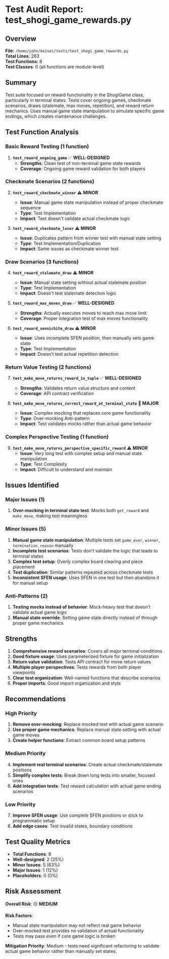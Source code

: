 # Test Audit Report: test_shogi_game_rewards.py

## Overview
**File**: `/home/john/keisei/tests/test_shogi_game_rewards.py`  
**Total Lines**: 263  
**Test Functions**: 8  
**Test Classes**: 0 (all functions are module-level)  

## Summary
Test suite focused on reward functionality in the ShogiGame class, particularly in terminal states. Tests cover ongoing games, checkmate scenarios, draws (stalemate, max moves, repetition), and reward return mechanics. Uses manual game state manipulation to simulate specific game endings, which creates maintenance challenges.

## Test Function Analysis

### Basic Reward Testing (1 function)
1. **`test_reward_ongoing_game`** ✅ **WELL-DESIGNED**
   - **Strengths**: Clean test of non-terminal game state rewards
   - **Coverage**: Ongoing game reward validation for both players

### Checkmate Scenarios (2 functions)
2. **`test_reward_checkmate_winner`** ⚠️ **MINOR**
   - **Issue**: Manual game state manipulation instead of proper checkmate sequence
   - **Type**: Test Implementation
   - **Impact**: Test doesn't validate actual checkmate logic

3. **`test_reward_checkmate_loser`** ⚠️ **MINOR**
   - **Issue**: Duplicates pattern from winner test with manual state setting
   - **Type**: Test Implementation/Duplication
   - **Impact**: Same issues as checkmate winner test

### Draw Scenarios (3 functions)
4. **`test_reward_stalemate_draw`** ⚠️ **MINOR**
   - **Issue**: Manual state setting without actual stalemate position
   - **Type**: Test Implementation
   - **Impact**: Doesn't test stalemate detection logic

5. **`test_reward_max_moves_draw`** ✅ **WELL-DESIGNED**
   - **Strengths**: Actually executes moves to reach max move limit
   - **Coverage**: Proper integration test of max moves functionality

6. **`test_reward_sennichite_draw`** ⚠️ **MINOR**
   - **Issue**: Uses incomplete SFEN position, then manually sets game state
   - **Type**: Test Implementation
   - **Impact**: Doesn't test actual repetition detection

### Return Value Testing (2 functions)
7. **`test_make_move_returns_reward_in_tuple`** ✅ **WELL-DESIGNED**
   - **Strengths**: Validates return value structure and content
   - **Coverage**: API contract verification

8. **`test_make_move_returns_correct_reward_at_terminal_state`** 🔴 **MAJOR**
   - **Issue**: Complex mocking that replaces core game functionality
   - **Type**: Over-mocking Anti-pattern
   - **Impact**: Test validates mocks rather than actual game behavior

### Complex Perspective Testing (1 function)
9. **`test_make_move_returns_perspective_specific_reward`** ⚠️ **MINOR**
   - **Issue**: Very long test with complex setup and manual state manipulation
   - **Type**: Test Complexity
   - **Impact**: Difficult to understand and maintain

## Issues Identified

### Major Issues (1)
1. **Over-mocking in terminal state test**: Mocks both `get_reward` and `make_move`, making test meaningless

### Minor Issues (5)
1. **Manual game state manipulation**: Multiple tests set `game_over`, `winner`, `termination_reason` manually
2. **Incomplete test scenarios**: Tests don't validate the logic that leads to terminal states
3. **Complex test setup**: Overly complex board clearing and piece placement
4. **Test duplication**: Similar patterns repeated across checkmate tests
5. **Inconsistent SFEN usage**: Uses SFEN in one test but then abandons it for manual setup

### Anti-Patterns (2)
1. **Testing mocks instead of behavior**: Mock-heavy test that doesn't validate actual game logic
2. **Manual state override**: Setting game state directly instead of through proper game mechanics

## Strengths
1. **Comprehensive reward scenarios**: Covers all major terminal conditions
2. **Good fixture usage**: Uses parameterized fixture for game initialization
3. **Return value validation**: Tests API contract for move return values
4. **Multiple player perspectives**: Tests rewards from both player viewpoints
5. **Clear test organization**: Well-named functions that describe scenarios
6. **Proper imports**: Good import organization and style

## Recommendations

### High Priority
1. **Remove over-mocking**: Replace mocked test with actual game scenario
2. **Use proper game mechanics**: Replace manual state setting with actual game moves
3. **Create helper functions**: Extract common board setup patterns

### Medium Priority
4. **Implement real terminal scenarios**: Create actual checkmate/stalemate positions
5. **Simplify complex tests**: Break down long tests into smaller, focused ones
6. **Add integration tests**: Test reward calculation with actual game ending scenarios

### Low Priority
7. **Improve SFEN usage**: Use complete SFEN positions or stick to programmatic setup
8. **Add edge cases**: Test invalid states, boundary conditions

## Test Quality Metrics
- **Total Functions**: 8
- **Well-designed**: 2 (25%)
- **Minor Issues**: 5 (63%)
- **Major Issues**: 1 (12%)
- **Placeholders**: 0 (0%)

## Risk Assessment
**Overall Risk**: 🟡 **MEDIUM**

**Risk Factors**:
- Manual state manipulation may not reflect real game behavior
- Over-mocked test provides no validation of actual functionality
- Tests may pass even if core game logic is broken

**Mitigation Priority**: Medium - tests need significant refactoring to validate actual game behavior rather than manually set states.
